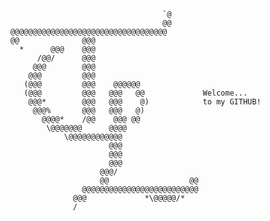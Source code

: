                                           `@      
                                          @@      
        @@@@@@@@@@@@@@@@@@@@@@@@@@@@@@@@@@@       
        @@              @@@                       
          *      @@@    @@@                       
              /@@/      @@@                       
             @@@        @@@                       
            @@@         @@@                       
           (@@@         @@@    @@@@@@             
           (@@@         @@@   @@@   @@             Welcome...
            @@@*        @@@   @@@    @)            to my GITHUB!
             @@@%       @@@   @@@   @)            
               @@@@*    /@@    @@@ @@             
                \@@@@@@@      @@@@                
                    \@@@@@@@@@@@@                 
                              @@@                 
                              @@@                 
                              @@@                 
                            @@@/                  
                            @@                  @@
                        @@@@@@@@@@@@@@@@@@@@@@@@@@
                      @@@             *\@@@@@/*   
                      /                            

<!--
**taylorsudo/taylorsudo** is a ✨ _special_ ✨ repository because its `README.md` (this file) appears on your GitHub profile.

Here are some ideas to get you started:

- 🔭 I’m currently working on ...
- 🌱 I’m currently learning ...
- 👯 I’m looking to collaborate on ...
- 🤔 I’m looking for help with ...
- 💬 Ask me about ...
- 📫 How to reach me: ...
- 😄 Pronouns: ...
- ⚡ Fun fact: ...
-->
